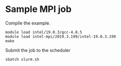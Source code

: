 # Sample MPI job

Compile the example.

```shell
module load intel/19.0.3/gcc-4.8.5
module load intel-mpi/2019.3.199/intel-19.0.3.199
make
```

Submit the job to the scheduler

```shell
sbatch slurm.sh
```
